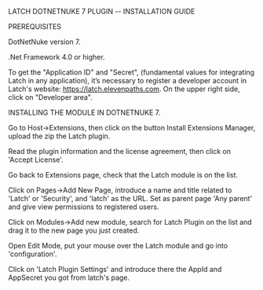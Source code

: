LATCH DOTNETNUKE 7 PLUGIN -- INSTALLATION GUIDE

 PREREQUISITES

DotNetNuke version 7.

.Net Framework 4.0 or higher.

To get the "Application ID" and "Secret", (fundamental values for integrating Latch in any application), it’s necessary to register a developer account in Latch's website: https://latch.elevenpaths.com. On the upper right side, click on "Developer area".

INSTALLING THE MODULE IN DOTNETNUKE 7.

Go to Host->Extensions, then click on the button Install Extensions Manager, upload the zip the Latch plugin.

Read the plugin information and the license agreement, then click on 'Accept License'.

Go back to Extensions page, check that the Latch module is on the list.

Click on Pages->Add New Page, introduce a name and title related to 'Latch' or 'Security', and 'latch' as the URL. Set as parent page 'Any parent' and give view permissions to registered users.

Click on Modules->Add new module, search for Latch Plugin on the list and drag it to the new page you just created.

Open Edit Mode, put your mouse over the Latch module and go into 'configuration'.

Click on 'Latch Plugin Settings' and introduce there the AppId and AppSecret you got from latch's page.
